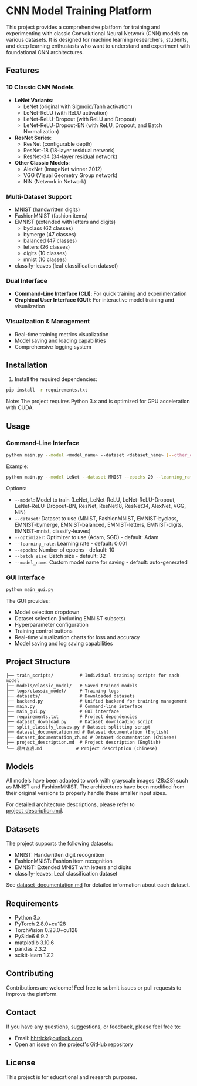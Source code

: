 # CNN Model Training Platform

This project provides a comprehensive platform for training and experimenting with classic Convolutional Neural Network (CNN) models on various datasets. It is designed for machine learning researchers, students, and deep learning enthusiasts who want to understand and experiment with foundational CNN architectures.

## Features

### 10 Classic CNN Models
- **LeNet Variants**:
  - LeNet (original with Sigmoid/Tanh activation)
  - LeNet-ReLU (with ReLU activation)
  - LeNet-ReLU-Dropout (with ReLU and Dropout)
  - LeNet-ReLU-Dropout-BN (with ReLU, Dropout, and Batch Normalization)
- **ResNet Series**:
  - ResNet (configurable depth)
  - ResNet-18 (18-layer residual network)
  - ResNet-34 (34-layer residual network)
- **Other Classic Models**:
  - AlexNet (ImageNet winner 2012)
  - VGG (Visual Geometry Group network)
  - NiN (Network in Network)

### Multi-Dataset Support
- MNIST (handwritten digits)
- FashionMNIST (fashion items)
- EMNIST (extended with letters and digits)
  - byclass (62 classes)
  - bymerge (47 classes)
  - balanced (47 classes)
  - letters (26 classes)
  - digits (10 classes)
  - mnist (10 classes)
- classify-leaves (leaf classification dataset)

### Dual Interface
- **Command-Line Interface (CLI)**: For quick training and experimentation
- **Graphical User Interface (GUI)**: For interactive model training and visualization

### Visualization & Management
- Real-time training metrics visualization
- Model saving and loading capabilities
- Comprehensive logging system

## Installation

1. Install the required dependencies:
```bash
pip install -r requirements.txt
```

Note: The project requires Python 3.x and is optimized for GPU acceleration with CUDA.

## Usage

### Command-Line Interface

```bash
python main.py --model <model_name> --dataset <dataset_name> [--other_options]
```

Example:
```bash
python main.py --model LeNet --dataset MNIST --epochs 20 --learning_rate 0.001
```

Options:
- `--model`: Model to train (LeNet, LeNet-ReLU, LeNet-ReLU-Dropout, LeNet-ReLU-Dropout-BN, ResNet, ResNet18, ResNet34, AlexNet, VGG, NiN)
- `--dataset`: Dataset to use (MNIST, FashionMNIST, EMNIST-byclass, EMNIST-bymerge, EMNIST-balanced, EMNIST-letters, EMNIST-digits, EMNIST-mnist, classify-leaves)
- `--optimizer`: Optimizer to use (Adam, SGD) - default: Adam
- `--learning_rate`: Learning rate - default: 0.001
- `--epochs`: Number of epochs - default: 10
- `--batch_size`: Batch size - default: 32
- `--model_name`: Custom model name for saving - default: auto-generated

### GUI Interface

```bash
python main_gui.py
```

The GUI provides:
- Model selection dropdown
- Dataset selection (including EMNIST subsets)
- Hyperparameter configuration
- Training control buttons
- Real-time visualization charts for loss and accuracy
- Model saving and log saving capabilities

## Project Structure

```
├── train_scripts/          # Individual training scripts for each model
├── models/classic_model/   # Saved trained models
├── logs/classic_model/     # Training logs
├── datasets/               # Downloaded datasets
├── backend.py              # Unified backend for training management
├── main.py                 # Command-line interface
├── main_gui.py             # GUI interface
├── requirements.txt        # Project dependencies
├── dataset_download.py     # Dataset downloading script
├── split_classify_leaves.py # Dataset splitting script
├── dataset_documentation.md # Dataset documentation (English)
├── dataset_documentation_zh.md # Dataset documentation (Chinese)
├── project_description.md  # Project description (English)
└── 项目说明.md             # Project description (Chinese)
```

## Models

All models have been adapted to work with grayscale images (28x28) such as MNIST and FashionMNIST. The architectures have been modified from their original versions to properly handle these smaller input sizes.

For detailed architecture descriptions, please refer to [project_description.md](project_description.md).

## Datasets

The project supports the following datasets:
- MNIST: Handwritten digit recognition
- FashionMNIST: Fashion item recognition
- EMNIST: Extended MNIST with letters and digits
- classify-leaves: Leaf classification dataset

See [dataset_documentation.md](dataset_documentation.md) for detailed information about each dataset.

## Requirements

- Python 3.x
- PyTorch 2.8.0+cu128
- TorchVision 0.23.0+cu128
- PySide6 6.9.2
- matplotlib 3.10.6
- pandas 2.3.2
- scikit-learn 1.7.2

## Contributing

Contributions are welcome! Feel free to submit issues or pull requests to improve the platform.

## Contact

If you have any questions, suggestions, or feedback, please feel free to:
- Email: hhtrick@outlook.com
- Open an issue on the project's GitHub repository

## License

This project is for educational and research purposes.